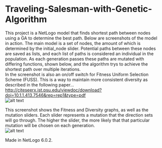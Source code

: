 # Traveling-Salesman-with-Genetic-Algorithm
This project is a NetLogo model that finds shortest path between nodes using a GA to determine the best path.
Below are screenshots of the model in action. The main model is a set of nodes, the amount of which is determined by the initial_node slider.
Potential paths between these nodes are saved as lists, and each list of paths is considered an individual in the population. As each generation
passes these paths are mutated with differing functions, shown below, and the algorithm trys to achieve the shortest path over multiple iterations. 
<br />
In the screenshot is also an on/off switch for Fitness Uniform Selection Scheme (FUSS). This is a way to maintain more consistent diversity as described in the following paper...
<br />
http://citeseerx.ist.psu.edu/viewdoc/download?doi=10.1.1.413.7546&rep=rep1&type=pdf
<br />
![alt text](https://i.imgur.com/mWguhNl.jpg)
<br />

This screenshot shows the Fitness and Diversity graphs, as well as the mutation sliders. Each slider represents a mutation that the
direction sets will go through. The higher the slider, the more likely that that particular mutation will be chosen on each generation.
<br />
![alt text](https://i.imgur.com/KrRo2gc.jpg)


Made in NetLogo 6.0.2. 
